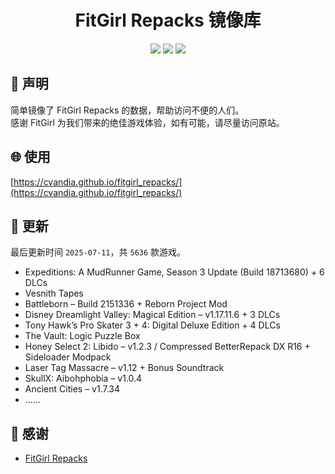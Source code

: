 ﻿<div align="center">

# FitGirl Repacks 镜像库

![](https://count.getloli.com/get/@fitgirl_repacks?theme=booru-lewd)
![](https://img.shields.io/badge/ci-passing-brightgreen.svg?logo=github) ![](https://img.shields.io/badge/license-MIT-brightgreen.svg)

</div>

## 📜 声明
简单镜像了 FitGirl Repacks 的数据，帮助访问不便的人们。  
感谢 FitGirl 为我们带来的绝佳游戏体验，如有可能，请尽量访问原站。

## 🌐 使用
[https://cvandia.github.io/fitgirl_repacks/](https://cvandia.github.io/fitgirl_repacks/)

## 🔄 更新
最后更新时间 `2025-07-11`，共 `5636` 款游戏。
- Expeditions: A MudRunner Game, Season 3 Update (Build 18713680) + 6 DLCs
- Vesnith Tapes
- Battleborn – Build 2151336 + Reborn Project Mod
- Disney Dreamlight Valley: Magical Edition – v1.17.11.6 + 3 DLCs
- Tony Hawk’s Pro Skater 3 + 4: Digital Deluxe Edition + 4 DLCs
- The Vault: Logic Puzzle Box
- Honey Select 2: Libido – v1.2.3 / Compressed BetterRepack DX R16 + Sideloader Modpack
- Laser Tag Massacre – v1.12 + Bonus Soundtrack
- SkullX: Aibohphobia – v1.0.4
- Ancient Cities – v1.7.34
- ……

## 🙏 感谢
- [FitGirl Repacks](https://fitgirl-repacks.site/)
